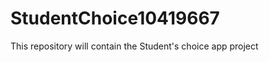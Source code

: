 StudentChoice10419667
=====================
This repository will contain the Student's choice app project
